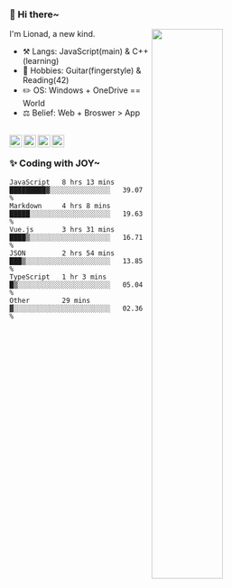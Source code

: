 ### 👋 Hi there~

[<img align="right" width="50%" src="https://github-readme-stats.vercel.app/api?username=Lionad-Morotar&show_icons=true">](https://metrics.lecoq.io/Lionad-Morotar?template=classic)

I'm Lionad, a new kind.

- ⚒️ Langs: JavaScript(main) & C++(learning)
- 🎨 Hobbies: Guitar(fingerstyle) & Reading(42)
- ✏️ OS: Windows + OneDrive == World
- ⚖️ Belief: Web + Broswer > App

<br />

<a href="https://www.lionad.art">
  <img align="left" alt="lionad-art" width="22px" src="https://cdn.jsdelivr.net/npm/simple-icons@3.1.0/icons/wordpress.svg" />
</a>
<a href="#1806234223">
  <img align="left" alt="1806234223" width="22px" src="https://cdn.jsdelivr.net/npm/simple-icons@3.1.0/icons/tencentqq.svg" />
</a>
<a href="https://www.zhihu.com/people/Lionad">
  <img align="left" alt="132yse" width="22px" src="https://cdn.jsdelivr.net/npm/simple-icons@3.1.0/icons/zhihu.svg" />
</a>
<a href="https://github.com/Lionad-Morotar">
  <img align="left" alt="yisar" width="22px" src="https://cdn.jsdelivr.net/npm/simple-icons@3.1.0/icons/github.svg" />
</a>

<br />

### ✨ Coding with JOY~

<!--START_SECTION:waka-->

```text
JavaScript   8 hrs 13 mins   █████████▓░░░░░░░░░░░░░░░   39.07 %
Markdown     4 hrs 8 mins    █████░░░░░░░░░░░░░░░░░░░░   19.63 %
Vue.js       3 hrs 31 mins   ████▒░░░░░░░░░░░░░░░░░░░░   16.71 %
JSON         2 hrs 54 mins   ███▒░░░░░░░░░░░░░░░░░░░░░   13.85 %
TypeScript   1 hr 3 mins     █▒░░░░░░░░░░░░░░░░░░░░░░░   05.04 %
Other        29 mins         ▓░░░░░░░░░░░░░░░░░░░░░░░░   02.36 %
```

<!--END_SECTION:waka-->

